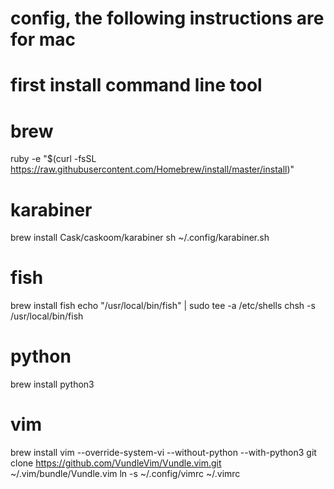 # config, the following instructions are for mac
# first install command line tool

# brew
ruby -e "$(curl -fsSL https://raw.githubusercontent.com/Homebrew/install/master/install)"

# karabiner
brew install Cask/caskoom/karabiner
sh ~/.config/karabiner.sh

# fish
brew install fish
echo "/usr/local/bin/fish" | sudo tee -a /etc/shells
chsh -s /usr/local/bin/fish

# python
brew install python3

# vim
brew install vim --override-system-vi --without-python --with-python3
git clone https://github.com/VundleVim/Vundle.vim.git ~/.vim/bundle/Vundle.vim
ln -s ~/.config/vimrc ~/.vimrc

